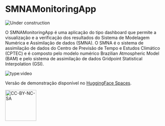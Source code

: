 # SMNAMonitoringApp

![Under construction](https://upload.wikimedia.org/wikipedia/commons/d/d9/Under_construction_animated.gif)

O SMNAMonitoringApp é uma aplicação do tipo dashboard que permite a visualização e a verificação dos resultados do Sistema de Modelagem Numérica e Assimilação de dados (SMNA). O SMNA é o sistema de assimilação de dados do Centro de Previsão de Tempo e Estudos Climático (CPTEC) e é composto pelo modelo numérico Brazilian Atmospheric Model (BAM) e pelo sistema de assimilação de dados Gridpoint Statistical Interpolation (GSI).

![type:video](https://youtube.com/embed/l8w9VJflkgo)

Versão de demonstração disponível no [HuggingFace Spaces](https://huggingface.co/spaces/cfbastarz/SMNAMonitoringApp).

<a href="https://creativecommons.org/licenses/by-nc-sa/4.0/legalcode" target="_blank"><img src="https://mirrors.creativecommons.org/presskit/buttons/88x31/png/by-nc-sa.png" alt="CC-BY-NC-SA" width="100"/></a>

